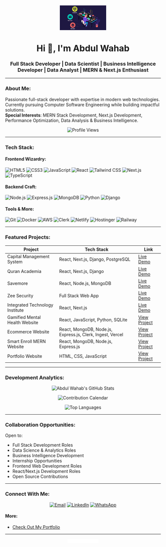 <p align="center">
  <img src="gif3.gif" alt="your avatar" width="150"/>
</p>

<h1 align="center">Hi 👋, I'm Abdul Wahab</h1>
<h3 align="center">Full Stack Developer | Data Scientist | Business Intelligence Developer | Data Analyst | MERN & Next.js Enthusiast</h3>

---

### About Me:
Passionate full-stack developer with expertise in modern web technologies. Currently pursuing Computer Software Engineering while building impactful solutions.  
**Special Interests**: MERN Stack Development, Next.js Development, Performance Optimization, Data Analysis & Business Intelligence.

<p align="center">
  <img src="https://komarev.com/ghpvc/?username=WahabCreations&color=brightgreen" alt="Profile Views" />
</p>

---

### Tech Stack:

#### Frontend Wizardry:
![HTML5](https://img.shields.io/badge/HTML5-%23E34F26.svg?style=for-the-badge&logo=html5&logoColor=white)
![CSS3](https://img.shields.io/badge/CSS3-%231572B6.svg?style=for-the-badge&logo=css3&logoColor=white)
![JavaScript](https://img.shields.io/badge/JavaScript-%23F7DF1E.svg?style=for-the-badge&logo=javascript&logoColor=black)
![React](https://img.shields.io/badge/React-%2300D6F7.svg?style=for-the-badge&logo=react&logoColor=white)
![Tailwind CSS](https://img.shields.io/badge/Tailwind_CSS-%2338BDF8.svg?style=for-the-badge&logo=tailwind-css&logoColor=white)
![Next.js](https://img.shields.io/badge/Next.js-%23000000.svg?style=for-the-badge&logo=next.js&logoColor=white)
![TypeScript](https://img.shields.io/badge/TypeScript-%233178C6.svg?style=for-the-badge&logo=typescript&logoColor=white)

#### Backend Craft:
![Node.js](https://img.shields.io/badge/Node.js-%23339933.svg?style=for-the-badge&logo=node.js&logoColor=white)
![Express.js](https://img.shields.io/badge/Express.js-%23000000.svg?style=for-the-badge&logo=express&logoColor=white)
![MongoDB](https://img.shields.io/badge/MongoDB-%2347A248.svg?style=for-the-badge&logo=mongodb&logoColor=white)
![Python](https://img.shields.io/badge/Python-%233776AB.svg?style=for-the-badge&logo=python&logoColor=white)
![Django](https://img.shields.io/badge/Django-%23092E20.svg?style=for-the-badge&logo=django&logoColor=white)

#### Tools & More:
![Git](https://img.shields.io/badge/Git-%23F05032.svg?style=for-the-badge&logo=git&logoColor=white)
![Docker](https://img.shields.io/badge/Docker-%232496ED.svg?style=for-the-badge&logo=docker&logoColor=white)
![AWS](https://img.shields.io/badge/AWS-%23232F3E.svg?style=for-the-badge&logo=amazon-aws&logoColor=white)
![Clerk](https://img.shields.io/badge/Clerk-%23000000.svg?style=for-the-badge&logo=clerk&logoColor=white)
![Netlify](https://img.shields.io/badge/Netlify-%2300C7B7.svg?style=for-the-badge&logo=netlify&logoColor=white)
![Hostinger](https://img.shields.io/badge/Hostinger-%23323272.svg?style=for-the-badge&logo=hostinger&logoColor=white)
![Railway](https://img.shields.io/badge/Railway-%231A1A1A.svg?style=for-the-badge&logo=railway&logoColor=white)

---

### Featured Projects:

| Project | Tech Stack | Link |
| ------- | ---------- | ---- |
| Capital Management System | React, Next.js, Django, PostgreSQL | [Live Demo](https://pms-cust.vercel.app) |
| Quran Academia | React, Next.js, Django | [Live Demo](https://mw_quranacademia.vercel.app) |
| Savemore | React, Node.js, MongoDB | [Live Demo](https://savemore.cloud) |
| Zee Security | Full Stack Web App | [Live Demo](https://zeesececurity.co.uk) |
| Integrated Technology Institute | React, Next.js | [Live Demo](https://thelti.site) |
| Gamified Mental Health Website | React, JavaScript, Python, SQLite | [View Project](https://github.com/WahabCreations/gamified-web-app) |
| Ecommerce Website | React, MongoDB, Node.js, Express.js, Clerk, Ingest, Vercel | [View Project](https://github.com/WahabCreations/ecommerce-quickcart) |
| Smart Enroll MERN Website | React, MongoDB, Node.js, Express.js | [View Project](https://github.com/WahabCreations/Mern-Academy-Edu) |
| Portfolio Website | HTML, CSS, JavaScript | [View Project](https://github.com/WahabCreations/task01-portfolio) |

---

### Development Analytics:

<p align="center">
  <img src="https://github-readme-stats.vercel.app/api?username=WahabCreations&show_icons=true&theme=radical&count_private=true&hide=prs" alt="Abdul Wahab's GitHub Stats" />
</p>

<p align="center">
  <img src="https://github-readme-streak-stats.herokuapp.com/?user=WahabCreations&theme=radical" alt="Contribution Calendar" />
</p>

<p align="center">
  <img src="https://github-readme-stats.vercel.app/api/top-langs/?username=WahabCreations&layout=compact&theme=radical" alt="Top Languages" />
</p>

---

### Collaboration Opportunities:
Open to:
- Full Stack Development Roles
- Data Science & Analytics Roles
- Business Intelligence Development
- Internship Opportunities
- Frontend Web Development Roles
- React/Next.js Development Roles
- Open Source Contributions

---

### Connect With Me:
<p align="center">
  <a href="mailto:wahabcreation2161@gmail.com"><img src="https://img.shields.io/badge/Email-%23D44638.svg?style=for-the-badge&logo=gmail&logoColor=white" alt="Email" /></a>
  <a href="https://www.linkedin.com/in/abdulwahab2161/"><img src="https://img.shields.io/badge/LinkedIn-%230077B5.svg?style=for-the-badge&logo=linkedin&logoColor=white" alt="LinkedIn" /></a>
  <a href="https://wa.me/923115257482"><img src="https://img.shields.io/badge/WhatsApp-%2325D366.svg?style=for-the-badge&logo=whatsapp&logoColor=white" alt="WhatsApp" /></a>
</p>

#### More:
- [Check Out My Portfolio](https://wahabwebdev.vercel.app/)

---

<p align="center">
  <img src="gif5.svg" alt="Footer GIF" width="100"/>
</p>

